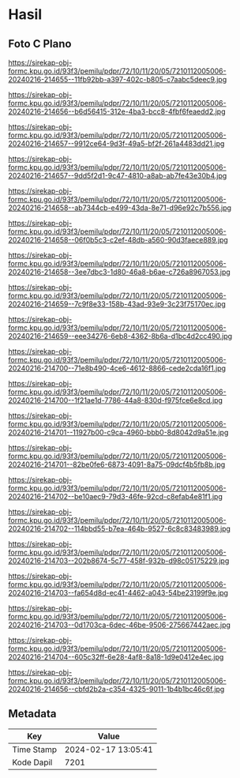 # Hasil

## Foto C Plano

https://sirekap-obj-formc.kpu.go.id/93f3/pemilu/pdpr/72/10/11/20/05/7210112005006-20240216-214655--11fb92bb-a397-402c-b805-c7aabc5deec9.jpg

https://sirekap-obj-formc.kpu.go.id/93f3/pemilu/pdpr/72/10/11/20/05/7210112005006-20240216-214656--b6d56415-312e-4ba3-bcc8-4fbf6feaedd2.jpg

https://sirekap-obj-formc.kpu.go.id/93f3/pemilu/pdpr/72/10/11/20/05/7210112005006-20240216-214657--9912ce64-9d3f-49a5-bf2f-261a4483dd21.jpg

https://sirekap-obj-formc.kpu.go.id/93f3/pemilu/pdpr/72/10/11/20/05/7210112005006-20240216-214657--9dd5f2d1-9c47-4810-a8ab-ab7fe43e30b4.jpg

https://sirekap-obj-formc.kpu.go.id/93f3/pemilu/pdpr/72/10/11/20/05/7210112005006-20240216-214658--ab7344cb-e499-43da-8e71-d96e92c7b556.jpg

https://sirekap-obj-formc.kpu.go.id/93f3/pemilu/pdpr/72/10/11/20/05/7210112005006-20240216-214658--06f0b5c3-c2ef-48db-a560-90d3faece889.jpg

https://sirekap-obj-formc.kpu.go.id/93f3/pemilu/pdpr/72/10/11/20/05/7210112005006-20240216-214658--3ee7dbc3-1d80-46a8-b6ae-c726a8967053.jpg

https://sirekap-obj-formc.kpu.go.id/93f3/pemilu/pdpr/72/10/11/20/05/7210112005006-20240216-214659--7c9f8e33-158b-43ad-93e9-3c23f75170ec.jpg

https://sirekap-obj-formc.kpu.go.id/93f3/pemilu/pdpr/72/10/11/20/05/7210112005006-20240216-214659--eee34276-6eb8-4362-8b6a-d1bc4d2cc490.jpg

https://sirekap-obj-formc.kpu.go.id/93f3/pemilu/pdpr/72/10/11/20/05/7210112005006-20240216-214700--71e8b490-4ce6-4612-8866-cede2cda16f1.jpg

https://sirekap-obj-formc.kpu.go.id/93f3/pemilu/pdpr/72/10/11/20/05/7210112005006-20240216-214700--1f21ae1d-7786-44a8-830d-f975fce6e8cd.jpg

https://sirekap-obj-formc.kpu.go.id/93f3/pemilu/pdpr/72/10/11/20/05/7210112005006-20240216-214701--11927b00-c9ca-4960-bbb0-8d8042d9a51e.jpg

https://sirekap-obj-formc.kpu.go.id/93f3/pemilu/pdpr/72/10/11/20/05/7210112005006-20240216-214701--82be0fe6-6873-4091-8a75-09dcf4b5fb8b.jpg

https://sirekap-obj-formc.kpu.go.id/93f3/pemilu/pdpr/72/10/11/20/05/7210112005006-20240216-214702--be10aec9-79d3-46fe-92cd-c8efab4e81f1.jpg

https://sirekap-obj-formc.kpu.go.id/93f3/pemilu/pdpr/72/10/11/20/05/7210112005006-20240216-214702--114bbd55-b7ea-464b-9527-6c8c83483989.jpg

https://sirekap-obj-formc.kpu.go.id/93f3/pemilu/pdpr/72/10/11/20/05/7210112005006-20240216-214703--202b8674-5c77-458f-932b-d98c05175229.jpg

https://sirekap-obj-formc.kpu.go.id/93f3/pemilu/pdpr/72/10/11/20/05/7210112005006-20240216-214703--fa654d8d-ec41-4462-a043-54be23199f9e.jpg

https://sirekap-obj-formc.kpu.go.id/93f3/pemilu/pdpr/72/10/11/20/05/7210112005006-20240216-214703--0d1703ca-6dec-46be-9506-275667442aec.jpg

https://sirekap-obj-formc.kpu.go.id/93f3/pemilu/pdpr/72/10/11/20/05/7210112005006-20240216-214704--605c32ff-6e28-4af8-8a18-1d9e0412e4ec.jpg

https://sirekap-obj-formc.kpu.go.id/93f3/pemilu/pdpr/72/10/11/20/05/7210112005006-20240216-214656--cbfd2b2a-c354-4325-9011-1b4b1bc46c6f.jpg


## Metadata

| Key        | Value               |
| ---------- | ------------------- |
| Time Stamp | 2024-02-17 13:05:41 |
| Kode Dapil | 7201                |



